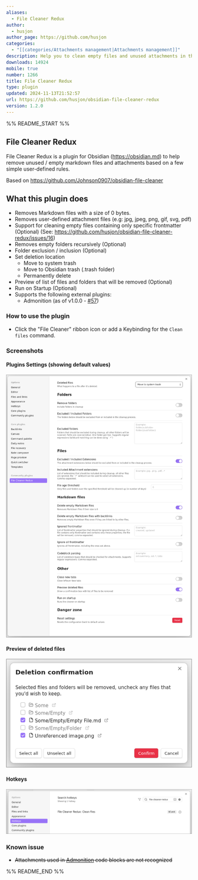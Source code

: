 ```yaml
---
aliases:
  - File Cleaner Redux
author:
  - husjon
author_page: https://github.com/husjon
categories:
  - "[[categories/Attachments management|Attachments management]]"
description: Help you to clean empty files and unused attachments in the vault.
downloads: 14924
mobile: true
number: 1266
title: File Cleaner Redux
type: plugin
updated: 2024-11-13T21:52:57
url: https://github.com/husjon/obsidian-file-cleaner-redux
version: 1.2.0
---
```


%% README_START %%

## File Cleaner Redux

File Cleaner Redux is a plugin for Obsidian (https://obsidian.md) to help remove unused / empty markdown files and attachments based on a few simple user-defined rules.

Based on https://github.com/Johnson0907/obsidian-file-cleaner

## What this plugin does

- Removes Markdown files with a size of 0 bytes.
- Removes user-defined attachment files (e.g: jpg, jpeg, png, gif, svg, pdf)
- Support for cleaning empty files containing only specific frontmatter (Optional) (See: https://github.com/husjon/obsidian-file-cleaner-redux/issues/16)
- Removes empty folders recursively (Optional)
- Folder exclusion / inclusion (Optional)
- Set deletion location
  - Move to system trash
  - Move to Obsidian trash (.trash folder)
  - Permanently delete
- Preview of list of files and folders that will be removed (Optional)
- Run on Startup (Optional)
- Supports the following external plugins:
  - Admonition (as of v1.0.0 - [#57](https://github.com/husjon/obsidian-file-cleaner-redux/pull/57))

### How to use the plugin

- Click the "File Cleaner" ribbon icon or add a Keybinding for the `Clean files` command.

### Screenshots

#### Plugins Settings (showing default values)

![Options](https://raw.githubusercontent.com/husjon/obsidian-file-cleaner-redux/HEAD/images/Options.png)

#### Preview of deleted files

![Preview deleted files confirmation](https://raw.githubusercontent.com/husjon/obsidian-file-cleaner-redux/HEAD/images/PreviewDeletedFiles.png)

#### Hotkeys

![Hotkeys](https://raw.githubusercontent.com/husjon/obsidian-file-cleaner-redux/HEAD/images/Hotkeys.png)

### Known issue

- ~~Attachments used in [Admonition](https://github.com/valentine195/obsidian-admonition) code blocks are not recognized~~


%% README_END %%